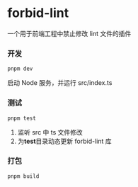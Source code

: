 # forbid-lint

一个用于前端工程中禁止修改 lint 文件的插件

### 开发

```shell
pnpm dev
```

启动 Node 服务，并运行 src/index.ts

### 测试

```shell
pnpm test
```

1. 监听 src 中 ts 文件修改
2. 为**test**目录动态更新 forbid-lint 库

### 打包

```shell
pnpm build
```
